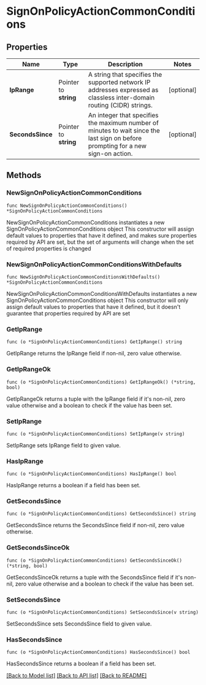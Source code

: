 # SignOnPolicyActionCommonConditions

## Properties

Name | Type | Description | Notes
------------ | ------------- | ------------- | -------------
**IpRange** | Pointer to **string** | A string that specifies the supported network IP addresses expressed as classless inter-domain routing (CIDR) strings. | [optional] 
**SecondsSince** | Pointer to **string** | An integer that specifies the maximum number of minutes to wait since the last sign on before prompting for a new sign-on action. | [optional] 

## Methods

### NewSignOnPolicyActionCommonConditions

`func NewSignOnPolicyActionCommonConditions() *SignOnPolicyActionCommonConditions`

NewSignOnPolicyActionCommonConditions instantiates a new SignOnPolicyActionCommonConditions object
This constructor will assign default values to properties that have it defined,
and makes sure properties required by API are set, but the set of arguments
will change when the set of required properties is changed

### NewSignOnPolicyActionCommonConditionsWithDefaults

`func NewSignOnPolicyActionCommonConditionsWithDefaults() *SignOnPolicyActionCommonConditions`

NewSignOnPolicyActionCommonConditionsWithDefaults instantiates a new SignOnPolicyActionCommonConditions object
This constructor will only assign default values to properties that have it defined,
but it doesn't guarantee that properties required by API are set

### GetIpRange

`func (o *SignOnPolicyActionCommonConditions) GetIpRange() string`

GetIpRange returns the IpRange field if non-nil, zero value otherwise.

### GetIpRangeOk

`func (o *SignOnPolicyActionCommonConditions) GetIpRangeOk() (*string, bool)`

GetIpRangeOk returns a tuple with the IpRange field if it's non-nil, zero value otherwise
and a boolean to check if the value has been set.

### SetIpRange

`func (o *SignOnPolicyActionCommonConditions) SetIpRange(v string)`

SetIpRange sets IpRange field to given value.

### HasIpRange

`func (o *SignOnPolicyActionCommonConditions) HasIpRange() bool`

HasIpRange returns a boolean if a field has been set.

### GetSecondsSince

`func (o *SignOnPolicyActionCommonConditions) GetSecondsSince() string`

GetSecondsSince returns the SecondsSince field if non-nil, zero value otherwise.

### GetSecondsSinceOk

`func (o *SignOnPolicyActionCommonConditions) GetSecondsSinceOk() (*string, bool)`

GetSecondsSinceOk returns a tuple with the SecondsSince field if it's non-nil, zero value otherwise
and a boolean to check if the value has been set.

### SetSecondsSince

`func (o *SignOnPolicyActionCommonConditions) SetSecondsSince(v string)`

SetSecondsSince sets SecondsSince field to given value.

### HasSecondsSince

`func (o *SignOnPolicyActionCommonConditions) HasSecondsSince() bool`

HasSecondsSince returns a boolean if a field has been set.


[[Back to Model list]](../README.md#documentation-for-models) [[Back to API list]](../README.md#documentation-for-api-endpoints) [[Back to README]](../README.md)


